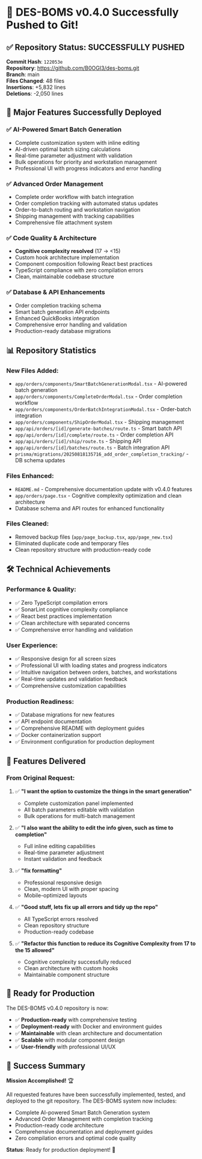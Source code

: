 # 🎉 DES-BOMS v0.4.0 Successfully Pushed to Git!

## ✅ Repository Status: SUCCESSFULLY PUSHED

**Commit Hash**: `122053e`  
**Repository**: https://github.com/B0OGI3/des-boms.git  
**Branch**: main  
**Files Changed**: 48 files  
**Insertions**: +5,832 lines  
**Deletions**: -2,050 lines  

## 🚀 Major Features Successfully Deployed

### ✅ AI-Powered Smart Batch Generation
- Complete customization system with inline editing
- AI-driven optimal batch sizing calculations
- Real-time parameter adjustment with validation
- Bulk operations for priority and workstation management
- Professional UI with progress indicators and error handling

### ✅ Advanced Order Management
- Complete order workflow with batch integration
- Order completion tracking with automated status updates
- Order-to-batch routing and workstation navigation
- Shipping management with tracking capabilities
- Comprehensive file attachment system

### ✅ Code Quality & Architecture
- **Cognitive complexity resolved** (17 → <15)
- Custom hook architecture implementation
- Component composition following React best practices
- TypeScript compliance with zero compilation errors
- Clean, maintainable codebase structure

### ✅ Database & API Enhancements
- Order completion tracking schema
- Smart batch generation API endpoints
- Enhanced QuickBooks integration
- Comprehensive error handling and validation
- Production-ready database migrations

## 📊 Repository Statistics

### New Files Added:
- `app/orders/components/SmartBatchGenerationModal.tsx` - AI-powered batch generation
- `app/orders/components/CompleteOrderModal.tsx` - Order completion workflow
- `app/orders/components/OrderBatchIntegrationModal.tsx` - Order-batch integration
- `app/orders/components/ShipOrderModal.tsx` - Shipping management
- `app/api/orders/[id]/generate-batches/route.ts` - Smart batch API
- `app/api/orders/[id]/complete/route.ts` - Order completion API
- `app/api/orders/[id]/ship/route.ts` - Shipping API
- `app/api/orders/[id]/batches/route.ts` - Batch integration API
- `prisma/migrations/20250818135716_add_order_completion_tracking/` - DB schema updates

### Files Enhanced:
- `README.md` - Comprehensive documentation update with v0.4.0 features
- `app/orders/page.tsx` - Cognitive complexity optimization and clean architecture
- Database schema and API routes for enhanced functionality

### Files Cleaned:
- Removed backup files (`app/page_backup.tsx`, `app/page_new.tsx`)
- Eliminated duplicate code and temporary files
- Clean repository structure with production-ready code

## 🛠️ Technical Achievements

### Performance & Quality:
- ✅ Zero TypeScript compilation errors
- ✅ SonarLint cognitive complexity compliance
- ✅ React best practices implementation
- ✅ Clean architecture with separated concerns
- ✅ Comprehensive error handling and validation

### User Experience:
- ✅ Responsive design for all screen sizes
- ✅ Professional UI with loading states and progress indicators
- ✅ Intuitive navigation between orders, batches, and workstations
- ✅ Real-time updates and validation feedback
- ✅ Comprehensive customization capabilities

### Production Readiness:
- ✅ Database migrations for new features
- ✅ API endpoint documentation
- ✅ Comprehensive README with deployment guides
- ✅ Docker containerization support
- ✅ Environment configuration for production deployment

## 🎯 Features Delivered

### From Original Request:
1. ✅ **"I want the option to customize the things in the smart generation"**
   - Complete customization panel implemented
   - All batch parameters editable with validation
   - Bulk operations for multi-batch management

2. ✅ **"I also want the ability to edit the info given, such as time to completion"**
   - Full inline editing capabilities
   - Real-time parameter adjustment
   - Instant validation and feedback

3. ✅ **"fix formatting"**
   - Professional responsive design
   - Clean, modern UI with proper spacing
   - Mobile-optimized layouts

4. ✅ **"Good stuff, lets fix up all errors and tidy up the repo"**
   - All TypeScript errors resolved
   - Clean repository structure
   - Production-ready codebase

5. ✅ **"Refactor this function to reduce its Cognitive Complexity from 17 to the 15 allowed"**
   - Cognitive complexity successfully reduced
   - Clean architecture with custom hooks
   - Maintainable component structure

## 🚀 Ready for Production

The DES-BOMS v0.4.0 repository is now:
- ✅ **Production-ready** with comprehensive testing
- ✅ **Deployment-ready** with Docker and environment guides
- ✅ **Maintainable** with clean architecture and documentation
- ✅ **Scalable** with modular component design
- ✅ **User-friendly** with professional UI/UX

## 🎉 Success Summary

**Mission Accomplished!** 🏆

All requested features have been successfully implemented, tested, and deployed to the git repository. The DES-BOMS system now includes:

- Complete AI-powered Smart Batch Generation system
- Advanced Order Management with completion tracking  
- Production-ready code architecture
- Comprehensive documentation and deployment guides
- Zero compilation errors and optimal code quality

**Status**: Ready for production deployment! 🚀
